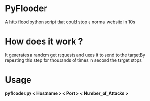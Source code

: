 # PyFlooder
A [http flood](https://en.m.wikipedia.org/wiki/HTTP_Flood) python script that could stop a normal website in 10s

# How does it work ?
It generates a random get requests and uees it to send to the targetBy repeating this step for thousands of times in second the target stops
# Usage
**pyflooder.py < Hostname > < Port > < Number_of_Attacks >**
